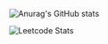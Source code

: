 ![Anurag's GitHub stats](https://github-readme-stats.vercel.app/api?username=Ahmad-El&show_icons=true)

![Leetcode Stats](https://leetcard.jacoblin.cool/user6795ra?theme=light)
